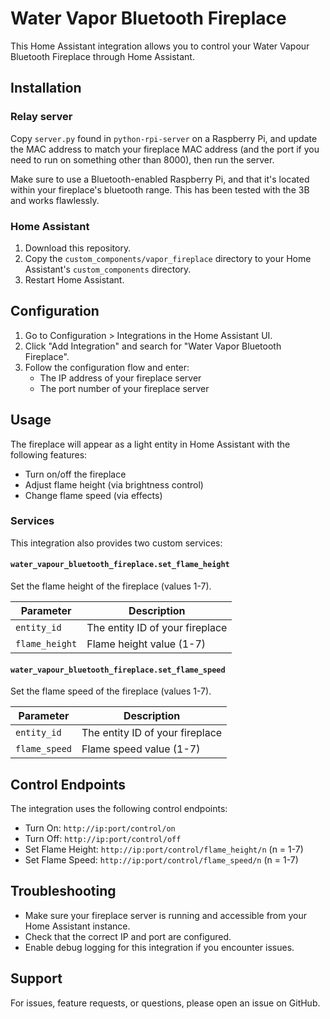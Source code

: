 # Water Vapor Bluetooth Fireplace

This Home Assistant integration allows you to control your Water Vapour Bluetooth Fireplace through Home Assistant.


## Installation
### Relay server

Copy `server.py` found in `python-rpi-server` on a Raspberry Pi, and update the MAC address to match your fireplace MAC address (and the port if you need to run on something other than 8000), then run the server.

Make sure to use a Bluetooth-enabled Raspberry Pi, and that it's located within your fireplace's bluetooth range. This has been tested with the 3B and works flawlessly. 

### Home Assistant

1. Download this repository.
2. Copy the `custom_components/vapor_fireplace` directory to your Home Assistant's `custom_components` directory.
3. Restart Home Assistant.

## Configuration

1. Go to Configuration > Integrations in the Home Assistant UI.
2. Click "Add Integration" and search for "Water Vapor Bluetooth Fireplace".
3. Follow the configuration flow and enter:
   - The IP address of your fireplace server
   - The port number of your fireplace server

## Usage

The fireplace will appear as a light entity in Home Assistant with the following features:

- Turn on/off the fireplace
- Adjust flame height (via brightness control)
- Change flame speed (via effects)

### Services

This integration also provides two custom services:

#### `water_vapour_bluetooth_fireplace.set_flame_height`

Set the flame height of the fireplace (values 1-7).

| Parameter | Description |
|-----------|-------------|
| `entity_id` | The entity ID of your fireplace |
| `flame_height` | Flame height value (1-7) |

#### `water_vapour_bluetooth_fireplace.set_flame_speed`

Set the flame speed of the fireplace (values 1-7).

| Parameter | Description |
|-----------|-------------|
| `entity_id` | The entity ID of your fireplace |
| `flame_speed` | Flame speed value (1-7) |

## Control Endpoints

The integration uses the following control endpoints:

- Turn On: `http://ip:port/control/on`
- Turn Off: `http://ip:port/control/off`
- Set Flame Height: `http://ip:port/control/flame_height/n` (n = 1-7)
- Set Flame Speed: `http://ip:port/control/flame_speed/n` (n = 1-7)

## Troubleshooting

- Make sure your fireplace server is running and accessible from your Home Assistant instance.
- Check that the correct IP and port are configured.
- Enable debug logging for this integration if you encounter issues.

## Support

For issues, feature requests, or questions, please open an issue on GitHub. 